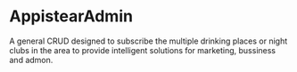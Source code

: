 # AppistearAdmin
A general CRUD designed to subscribe the multiple drinking places or night clubs in the area to provide intelligent solutions for marketing, bussiness and admon.
